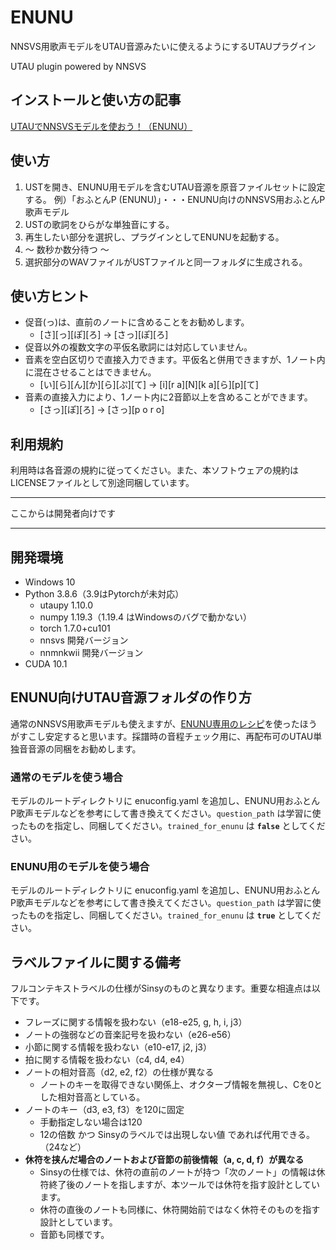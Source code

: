 # ENUNU

NNSVS用歌声モデルをUTAU音源みたいに使えるようにするUTAUプラグイン

UTAU plugin powered by NNSVS

## インストールと使い方の記事

[UTAUでNNSVSモデルを使おう！（ENUNU）](https://note.com/crazy_utau/n/n45db22b33d2c)

## 使い方

1. USTを開き、ENUNU用モデルを含むUTAU音源を原音ファイルセットに設定する。
   例）「おふとんP (ENUNU)」・・・ENUNU向けのNNSVS用おふとんP歌声モデル
2. USTの歌詞をひらがな単独音にする。
3. 再生したい部分を選択し、プラグインとしてENUNUを起動する。
4. ～ 数秒か数分待つ ～
5. 選択部分のWAVファイルがUSTファイルと同一フォルダに生成される。

## 使い方ヒント

- 促音(っ)は、直前のノートに含めることをお勧めします。
  - \[さ]\[っ]\[ぽ]\[ろ] → \[さっ]\[ぽ]\[ろ]
- 促音以外の複数文字の平仮名歌詞には対応していません。
- 音素を空白区切りで直接入力できます。平仮名と併用できますが、1ノート内に混在させることはできません。
  - \[い]\[ら]\[ん]\[か]\[ら]\[ぷ]\[て] → \[i]\[r a]\[N]\[k a]\[ら]\[p]\[て]
- 音素の直接入力により、1ノート内に2音節以上を含めることができます。
  - \[さっ]\[ぽ]\[ろ] → \[さっ]\[p o r o]

## 利用規約

利用時は各音源の規約に従ってください。また、本ソフトウェアの規約はLICENSEファイルとして別途同梱しています。



---

ここからは開発者向けです

---

## 開発環境

- Windows 10
- Python 3.8.6（3.9はPytorchが未対応）
  - utaupy 1.10.0
  - numpy 1.19.3（1.19.4 はWindowsのバグで動かない）
  - torch 1.7.0+cu101
  - nnsvs 開発バージョン
  - nnmnkwii 開発バージョン
- CUDA 10.1

## ENUNU向けUTAU音源フォルダの作り方

通常のNNSVS用歌声モデルも使えますが、[ENUNU専用のレシピ](https://github.com/oatsu-gh/ENUNU/tree/main/nnsvs_recipe_for_enunu)を使ったほうがすこし安定すると思います。採譜時の音程チェック用に、再配布可のUTAU単独音音源の同梱をお勧めします。

### 通常のモデルを使う場合

モデルのルートディレクトリに enuconfig.yaml を追加し、ENUNU用おふとんP歌声モデルなどを参考にして書き換えてください。`question_path` は学習に使ったものを指定し、同梱してください。`trained_for_enunu` は **`false`** としてください。

### ENUNU用のモデルを使う場合

モデルのルートディレクトリに enuconfig.yaml を追加し、ENUNU用おふとんP歌声モデルなどを参考にして書き換えてください。`question_path` は学習に使ったものを指定し、同梱してください。`trained_for_enunu` は **`true`** としてください。



## ラベルファイルに関する備考

フルコンテキストラベルの仕様がSinsyのものと異なります。重要な相違点は以下です。

- フレーズに関する情報を扱わない（e18-e25,  g,  h,  i,  j3）
- ノートの強弱などの音楽記号を扱わない（e26-e56）
- 小節に関する情報を扱わない（e10-e17,  j2,  j3）
- 拍に関する情報を扱わない（c4,  d4,  e4）
- ノートの相対音高（d2,  e2,  f2）の仕様が異なる
  - ノートのキーを取得できない関係上、オクターブ情報を無視し、Cを0とした相対音高としている。
- ノートのキー（d3,  e3,  f3）を120に固定
  - 手動指定しない場合は120
  - 12の倍数 かつ Sinsyのラベルでは出現しない値 であれば代用できる。（24など）
- **休符を挟んだ場合のノートおよび音節の前後情報（a, c, d, f）が異なる**
  - Sinsyの仕様では、休符の直前のノートが持つ「次のノート」の情報は休符終了後のノートを指しますが、本ツールでは休符を指す設計としています。
  - 休符の直後のノートも同様に、休符開始前ではなく休符そのものを指す設計としています。
  - 音節も同様です。

